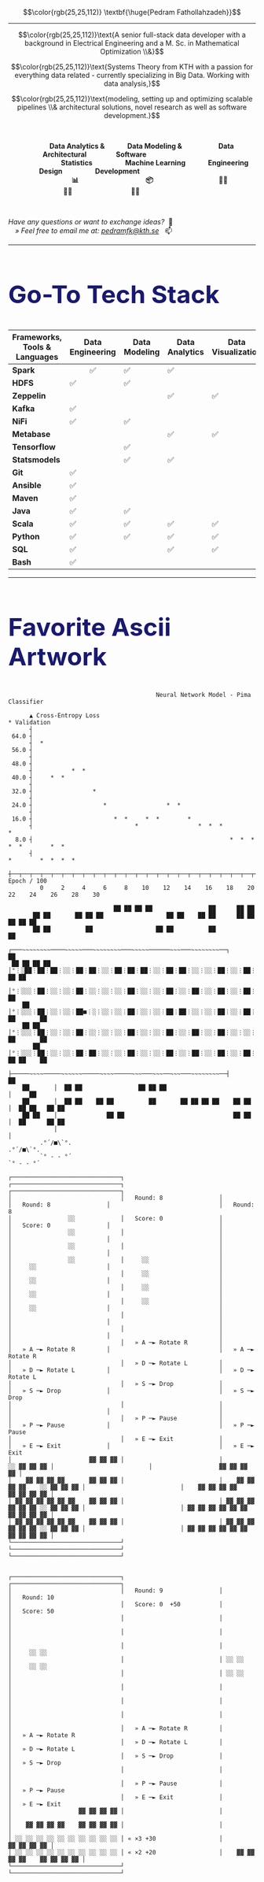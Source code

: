 $$\color{rgb(25,25,112)} \textbf{\huge{Pedram Fathollahzadeh}}$$

<hr>

$$\color{rgb(25,25,112)}\text{A senior full-stack data developer with a background in Electrical Engineering and a M. Sc. in Mathematical Optimization \\&}$$

$$\color{rgb(25,25,112)}\text{Systems Theory from KTH with a passion for everything data related - currently specializing in Big Data. Working with data analysis,}$$

$$\color{rgb(25,25,112)}\text{modeling, setting up and optimizing scalable pipelines \\& architectural solutions, novel research as well as software development.}$$

<!--<p>A senior full-stack data developer with a background in <i>Electrical Engineering</i> and a M. Sc. in <i>Mathematical Optimization & Systems Theory</i> from KTH with a passion for everything data related - specializing in <i>Big Data</i>. Working with data analysis, modeling, setting up & optimizing scalable pipelines & architectural solutions as well as software development.</p>-->

</br>


<p>
  <b>&emsp;&emsp;&emsp;&emsp;&emsp;&emsp;Data Analytics &</b> 
  <b>&emsp;&emsp;&emsp;Data Modeling &</b>
  <b>&emsp;&emsp;&emsp;&emsp;&emsp;Data</b>
  <b>&emsp;&emsp;&emsp;&emsp;&emsp;Architectural</b>
  <b>&emsp;&emsp;&emsp;&emsp;Software</b>
  </br>
  <b>&emsp;&emsp;&emsp;&emsp;&emsp;&emsp;&nbsp;&nbsp;&nbsp;&nbsp;&nbsp;&nbsp;&nbsp;Statistics</b>
  <b>&emsp;&emsp;&emsp;&emsp;&nbsp;&nbsp;Machine Learning</b>
  <b>&emsp;&emsp;&emsp;Engineering</b>
  <b>&emsp;&emsp;&emsp;&emsp;&nbsp;&nbsp;Design</b>
  <b>&emsp;&emsp;&emsp;&emsp;&nbsp;&nbsp;Development</b>
  </br>
  <b>&emsp;&emsp;&emsp;&emsp;&emsp;&emsp;&emsp;&emsp;&emsp;&nbsp;📊</b>
  <b>&emsp;&emsp;&emsp;&emsp;&emsp;&emsp;&emsp;&emsp;&emsp;&nbsp;&nbsp;📦</b>
  <b>&emsp;&emsp;&emsp;&emsp;&emsp;&emsp;&emsp;&emsp;&emsp;&nbsp;👨‍🔧</b>
  <b>&emsp;&emsp;&emsp;&emsp;&emsp;&emsp;&emsp;&emsp;👨‍🎨</b>
  <b>&emsp;&emsp;&emsp;&emsp;&emsp;&emsp;&emsp;&emsp;&nbsp;👨‍💻</b>
</p>

<!--
<p>&emsp;&emsp;📊 <b>Data Analytics & Statistics</b></p>
<p>&emsp;&emsp;📦 <b>Data Modeling & Machine Learning</b></p>
<p>&emsp;&emsp;👨‍🔧 <b>Data Engineering</b></p>
<p>&emsp;&emsp;👨‍🎨 <b>Architectural Design</b></p>
<p>&emsp;&emsp;👨‍💻 <b>Software Development</b></p>
-->

</br>

<p>
  <i>Have any questions or want to exchange ideas?&nbsp;&nbsp;</i>🤔
  </br>
  <i>&emsp;» Feel free to email me at: <a href = "mailto: pedramfk@kth.se">pedramfk@kth.se</a>&nbsp;&nbsp;&nbsp;</i>📫
</p>

<hr>

<h2 style="font-size:50px;color:rgb(25,25,112);">Go-To Tech Stack</h2>

<table style="undefined;table-layout: fixed">
<colgroup>
<col style="width: 90px">
<col style="width: 85px">
<col style="width: 85px">
<col style="width: 85px">
<col style="width: 85px">
<col style="width: 85px">
</colgroup>
<thead>
  <tr>
    <th>Frameworks, Tools &amp; Languages</th>
    <th>Data Engineering</th>
    <th>Data Modeling</th>
    <th>Data Analytics</th>
    <th>Data Visualization</th>
    <th>Software Development</th>
  </tr>
</thead>
<tbody>
  <tr>
    <td><b>Spark</b></td>
    <td style="text-align: center; vertical-align: middle;">✅</td>
    <td>✅</td>
    <td>✅</td>
    <td></td>
    <td></td>
  </tr>
  <tr>
    <td><b>HDFS</b></td>
    <td>✅</td>
    <td>✅</td>
    <td></td>
    <td></td>
    <td></td>
  </tr>
  <tr>
    <td><b>Zeppelin</b></td>
    <td></td>
    <td></td>
    <td>✅</td>
    <td>✅</td>
    <td></td>
  </tr>
  <tr>
    <td><b>Kafka</b></td>
    <td>✅</td>
    <td></td>
    <td></td>
    <td></td>
    <td></td>
  </tr>
  <tr>
    <td><b>NiFi</b></td>
    <td>✅</td>
    <td>✅</td>
    <td></td>
    <td></td>
    <td></td>
  </tr>
  <tr>
    <td><b>Metabase</b></td>
    <td></td>
    <td></td>
    <td>✅</td>
    <td>✅</td>
    <td></td>
  </tr>
  <tr>
    <td><b>Tensorflow</b></td>
    <td></td>
    <td>✅</td>
    <td></td>
    <td></td>
    <td></td>
  </tr>
  <tr>
    <td><b>Statsmodels</b></td>
    <td></td>
    <td>✅</td>
    <td>✅</td>
    <td></td>
    <td></td>
  </tr>
  <tr>
    <td><b>Git</b></td>
    <td>✅</td>
    <td></td>
    <td></td>
    <td></td>
    <td>✅</td>
  </tr>
  <tr>
    <td><b>Ansible</b></td>
    <td>✅</td>
    <td></td>
    <td></td>
    <td></td>
    <td>✅</td>
  </tr>
  <tr>
    <td><b>Maven</b></td>
    <td>✅</td>
    <td></td>
    <td></td>
    <td></td>
    <td>✅</td>
  </tr>
  <tr>
    <td><b>Java</b></td>
    <td>✅</td>
    <td>✅</td>
    <td></td>
    <td></td>
    <td>✅</td>
  </tr>
  <tr>
    <td><b>Scala</b></td>
    <td>✅</td>
    <td>✅</td>
    <td>✅</td>
    <td>✅</td>
    <td>✅</td>
  </tr>
  <tr>
    <td><b>Python</b></td>
    <td>✅</td>
    <td>✅</td>
    <td>✅</td>
    <td>✅</td>
    <td>✅</td>
  </tr>
  <tr>
    <td><b>SQL</b></td>
    <td>✅</td>
    <td></td>
    <td>✅</td>
    <td>✅</td>
    <td>✅</td>
  </tr>
  <tr>
    <td><b>Bash</b></td>
    <td>✅</td>
    <td></td>
    <td></td>
    <td></td>
    <td>✅</td>
  </tr>
</tbody>
</table>

- - -

<h2 style="font-size:50px;color:rgb(25,25,112);">Favorite Ascii Artwork</h2>

```
                                          Neural Network Model - Pima Classifier

      ▲ Cross-Entropy Loss                                                                            * Validation
      ┤                                                                                                
 64.0 ┤                                                                                             
      ┤  *                                                                                          
 56.0 ┤                                                                                             
      ┤                                                                                             
 48.0 ┤                                                                                             
      ┤           *  *                                                                              
 40.0 ┤     *  *                                                                                    
      ┤                                                                                             
 32.0 ┤                 *                                                                           
      ┤                                                                                             
 24.0 ┤                    *                 *  *                                                   
      ┤                                                                                             
 16.0 ┤                       *  *     *  *        *                                                
      ┤                             *                 *  *  *                 *                     
  8.0 ┤                                                        *  *  *  *  *        *  *            
      ┤                                                                          *        *  *  *  *
      ┼──┬──┬──┬──┬──┬──┬──┬──┬──┬──┬──┬──┬──┬──┬──┬──┬──┬──┬──┬──┬──┬──┬──┬──┬──┬──┬──┬──┬──┬──┬──┬──► Epoch / 100
         0     2     4     6     8    10    12    14    16    18    20    22    24    26    28    30  

```

```
                              ██ ██ ██ ██                ██      ██ ██   
       ██ ██       ██ ██ ██                  ██ ██    ██ ██      ██ ██     ██ ██ ██
       ██ ██          ██                  ██ ██          ██                ██
             ┌───~~~~~~~~────~~~~~───~~~~~~~~───~~~~~──────~~~───~~~~~~~~──┐       ██   
 ██ ██ ██ ██ │°⋮░██⋮██⋮██⋮░░⋮██⋮██⋮░░⋮██⋮██⋮██⋮░░⋮██⋮██⋮░░⋮░░⋮██⋮░░⋮██⋮██⋮██░°│       ██ ██ 
             │°⋮░░░⋮██⋮░░⋮░░⋮██⋮░░⋮░░⋮░░⋮██⋮░░⋮░░⋮██⋮░░⋮██⋮░░⋮██⋮░░⋮██⋮░░⋮░░░°│       ██ 
    ██       │°⋮░░░⋮██⋮░░⋮░░⋮██■⋮░⋮░░⋮░░⋮██⋮░░⋮░░⋮██⋮██⋮░░⋮░░⋮██⋮░░⋮██⋮██⋮██░°│ ██       ██
    ██ ██    │°⋮░░░⋮██⋮░░⋮░░⋮██⋮░░⋮░░⋮░░⋮██⋮░░⋮░░⋮██⋮░░⋮██⋮░░⋮██⋮░░⋮░░⋮░░⋮██░°│ ██       ██ 
       ██    │°⋮░░░⋮██⋮░░⋮░░⋮██⋮██⋮░░⋮░░⋮██⋮░░⋮░░⋮██⋮░░⋮██⋮░░⋮██⋮░░⋮██⋮██⋮██░°│ ██ ██    ██ 
             ├─────~~~~─────~~~~~~─────~~~~─────~~~───~~~──~~~───~~~~~~~~──┤          ██
    ██       │  ██ ██                ██ ██ ██                              │     ██        
    ██       │  ██ ██    ██ ██          ██       ██ ██ ██ ██    ██ ██      │  ██ ██   ██ ██
    ██ ██    │              ██ ██                               ██ ██      │  ██      ██ ██
             │                                                             │
         .°´/■\`°.                                                     .°´/■\`°.
         `° - - °´                                                     `° - - °´
```

```
┌───────────────────────────────┐                           ┌───────────────────────────────┐                           ┌───────────────────────────────┐
│                               │   Round: 8                │                               │   Round: 8                │                               │   Round: 8
│                ░░             │   Score: 0                │                               │   Score: 0                │                               │
│                ░░             │                           │                               │                           │                               │
│                ░░             │                           │                               │                           │                               │
│                ░░             │     ░░                    │                               │     ░░                    │                               │
│                               │     ░░                    │                               │     ░░                    │                               │
│                               │     ░░                    │                               │     ░░                    │                               │
│                               │     ░░                    │                               │     ░░                    │                               │
│                               │                           │                               │                           │                               │
│                               │                           │                               │                           │                               │
│                               │   » A ─► Rotate R         │                               │   » A ─► Rotate R         │                               │   » A ─► Rotate R
│                               │   » D ─► Rotate L         │                               │   » D ─► Rotate L         │                               │   » D ─► Rotate L
│                               │   » S ─► Drop             │                               │   » S ─► Drop             │                               │   » S ─► Drop
│                               │                           │                               │                           │                               │
│                               │   » P ─► Pause            │                               │   » P ─► Pause            │                               │   » P ─► Pause
│                               │   » E ─► Exit             │                               │   » E ─► Exit             │                               │   » E ─► Exit
│                      ▓▓ ▓▓ ▓▓ │                           │                   ░░ ▓▓ ▓▓ ▓▓ │                           │                   ▓▓ ▓▓ ▓▓ ▓▓ │
│    ▓▓ ▓▓ ▓▓ ▓▓       ▓▓ ▓▓ ▓▓ │                           │    ▓▓ ▓▓ ▓▓ ▓▓    ░░ ▓▓ ▓▓ ▓▓ │                           │    ▓▓ ▓▓ ▓▓ ▓▓    ▓▓ ▓▓ ▓▓ ▓▓ │
│ ▓▓ ▓▓ ▓▓ ▓▓ ▓▓ ▓▓    ▓▓ ▓▓ ▓▓ │                           │ ▓▓ ▓▓ ▓▓ ▓▓ ▓▓ ▓▓ ░░ ▓▓ ▓▓ ▓▓ │                           │ ▓▓ ▓▓ ▓▓ ▓▓ ▓▓ ▓▓ ▓▓ ▓▓ ▓▓ ▓▓ │
│ ▓▓ ▓▓ ▓▓ ▓▓ ▓▓ ▓▓    ▓▓ ▓▓ ▓▓ │                           │ ▓▓ ▓▓ ▓▓ ▓▓ ▓▓ ▓▓ ░░ ▓▓ ▓▓ ▓▓ │                           │ ▓▓ ▓▓ ▓▓ ▓▓ ▓▓ ▓▓ ▓▓ ▓▓ ▓▓ ▓▓ │
└───────────────────────────────┘                           └───────────────────────────────┘                           └───────────────────────────────┘


┌───────────────────────────────┐                           ┌───────────────────────────────┐
│                               │   Round: 9                │                               │   Round: 10
│                               │   Score: 0  +50           │                               │   Score: 50
│                               │                           │                               │
│                               │                           │                               │
│                               │                           │                               │     ░░ ░░
│                               │                           │ ░░ ░░                         │     ░░ ░░
│                               │                           │ ░░ ░░                         │
│                               │                           │                               │
│                               │                           │                               │
│                               │                           │                               │
│                               │   » A ─► Rotate R         │                               │   » A ─► Rotate R
│                               │   » D ─► Rotate L         │                               │   » D ─► Rotate L
│                               │   » S ─► Drop             │                               │   » S ─► Drop
│                               │                           │                               │
│                               │   » P ─► Pause            │                               │   » P ─► Pause
│                               │   » E ─► Exit             │                               │   » E ─► Exit
│                   ▓▓ ▓▓ ▓▓ ▓▓ │                           │                               │
│    ▓▓ ▓▓ ▓▓ ▓▓    ▓▓ ▓▓ ▓▓ ▓▓ │                           │                               │
│ ░░ ░░ ░░ ░░ ░░ ░░ ░░ ░░ ░░ ░░ │ « ×3 +30                  │                   ▓▓ ▓▓ ▓▓ ▓▓ │
│ ░░ ░░ ░░ ░░ ░░ ░░ ░░ ░░ ░░ ░░ │ « ×2 +20                  │    ▓▓ ▓▓ ▓▓ ▓▓    ▓▓ ▓▓ ▓▓ ▓▓ │
└───────────────────────────────┘                           └───────────────────────────────┘
```

<!--
**pedramfk/pedramfk** is a ✨ _special_ ✨ repository because its `README.md` (this file) appears on your GitHub profile.

Here are some ideas to get you started:

- 🔭 I’m currently working on ...
- 🌱 I’m currently learning ...
- 👯 I’m looking to collaborate on ...
- 🤔 I’m looking for help with ...
- 💬 Ask me about ...
- 📫 How to reach me: ...
- 😄 Pronouns: ...
- ⚡ Fun fact: ...
-->
